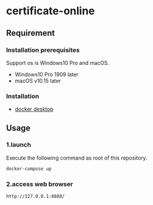 # certificate-online


## Requirement

### Installation prerequisites

Support os is Windows10 Pro and macOS.
* Windows10 Pro 1909 later
* macOS v10.15 later

### Installation

* [docker desktop](https://www.docker.com/products/docker-desktop) 

## Usage

### 1.launch

Execute the following command as root of this repository.

```sh
docker-compose up
```

### 2.access web browser

```
http://127.0.0.1:8888/
```
